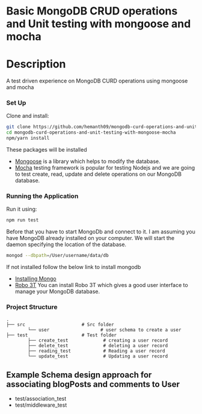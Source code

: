 # Basic MongoDB CRUD operations and Unit testing with mongoose and mocha

# Description

A test driven experience on MongoDB CURD operations using mongoose and mocha

### Set Up

Clone and install:

```bash
git clone https://github.com/hemanth09/mongodb-curd-operations-and-unit-testing-with-mongoose-mocha.git
cd mongodb-curd-operations-and-unit-testing-with-mongoose-mocha
npm/yarn install
```

These packages will be installed

- [Mongoose](https://mongoosejs.com/) is a library which helps to modify the database.
- [Mocha](https://mochajs.org/) testing framework is popular for testing Nodejs and we are going to test create, read, update and delete operations on our MongoDB database.

### Running the Application

Run it using:

```bash
npm run test
```

Before that you have to start MongoDb and connect to it.
I am assuming you have MongoDB already installed on your computer. We will start the daemon specifying the location of the database.

```bash
mongod --dbpath=/User/username/data/db
```

If not installed follow the below link to install mongodb

- [Installing Mongo](https://treehouse.github.io/installation-guides/mac/mongo-mac.html)
- [Robo 3T](https://robomongo.org/download) You can install Robo 3T which gives a good user interface to manage your MongoDB database.

### Project Structure

    .
    ├── src                     # Src folder
            └── user                   # user schema to create a user
    ├── test                    # Test folder
            ├── create_test             # creating a user record
            ├── delete_test             # deleting a user record
            ├── reading_test            # Reading a user record
            └── update_test             # Updating a user record

## Example Schema design approach for associating blogPosts and comments to User

- test/association_test
- test/middleware_test
